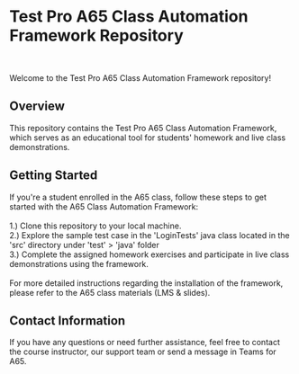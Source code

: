 <h1>Test Pro A65 Class Automation Framework Repository</h1><br>

Welcome to the Test Pro A65 Class Automation Framework repository! <br>

<h2>Overview</h2>
This repository contains the Test Pro A65 Class Automation Framework, which serves as an educational tool for students' homework and live class demonstrations.

<h2>Getting Started</h2>
If you're a student enrolled in the A65 class, follow these steps to get started with the A65 Class Automation Framework:<br><br>
1.) Clone this repository to your local machine. <br>
2.) Explore the sample test case in the 'LoginTests' java class located in the 'src' directory under 'test' > 'java' folder <br>
3.) Complete the assigned homework exercises and participate in live class demonstrations using the framework. <br><br>
For more detailed instructions regarding the installation of the framework, please refer to the A65 class materials (LMS & slides).

<h2>Contact Information</h2>
If you have any questions or need further assistance, feel free to contact the course instructor, our support team or send a message in Teams for A65.  
